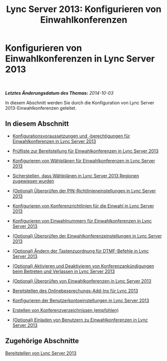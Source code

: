 ﻿---
title: 'Lync Server 2013: Konfigurieren von Einwahlkonferenzen'
TOCTitle: Konfigurieren von Einwahlkonferenzen
ms:assetid: 79a98c5d-a0a8-4729-828d-b9166842432c
ms:mtpsurl: https://technet.microsoft.com/de-de/library/Gg398600(v=OCS.15)
ms:contentKeyID: 49294492
ms.date: 05/19/2016
mtps_version: v=OCS.15
ms.translationtype: HT
---

# Konfigurieren von Einwahlkonferenzen in Lync Server 2013

 

_**Letztes Änderungsdatum des Themas:** 2014-10-03_

In diesem Abschnitt werden Sie durch die Konfiguration von Lync Server 2013-Einwahlkonferenzen geleitet.

## In diesem Abschnitt

  - [Konfigurationsvoraussetzungen und -berechtigungen für Einwahlkonferenzen in Lync Server 2013](lync-server-2013-dial-in-conferencing-configuration-prerequisites-and-permissions.md)

  - [Prüfliste zur Bereitstellung für Einwahlkonferenzen in Lync Server 2013](lync-server-2013-deployment-checklist-for-dial-in-conferencing.md)

  - [Konfigurieren von Wählplänen für Einwahlkonferenzen in Lync Server 2013](lync-server-2013-configure-dial-plans-for-dial-in-conferencing.md)

  - [Sicherstellen, dass Wählplänen in Lync Server 2013 Regionen zugewiesen wurden](lync-server-2013-make-sure-dial-plans-have-assigned-regions.md)

  - [(Optional) Überprüfen der PIN-Richtlinieneinstellungen in Lync Server 2013](lync-server-2013-optional-verify-pin-policy-settings.md)

  - [Konfigurieren von Konferenzrichtlinien für die Einwahl in Lync Server 2013](lync-server-2013-configure-conferencing-policy-for-dial-in.md)

  - [Konfigurieren von Einwahlnummern für Einwahlkonferenzen in Lync Server 2013](lync-server-2013-configure-dial-in-conferencing-access-numbers.md)

  - [(Optional) Überprüfen der Einwahlkonferenzeinstellungen in Lync Server 2013](lync-server-2013-optional-verify-dial-in-conferencing-settings.md)

  - [(Optional) Ändern der Tastenzuordnung für DTMF-Befehle in Lync Server 2013](lync-server-2013-optional-modify-key-mapping-for-dtmf-commands.md)

  - [(Optional) Aktivieren und Deaktivieren von Konferenzankündigungen beim Beitreten und Verlassen in Lync Server 2013](lync-server-2013-optional-enable-and-disable-conference-join-and-leave-announcements.md)

  - [(Optional) Überprüfen von Einwahlkonferenzen in Lync Server 2013](lync-server-2013-optional-verify-dial-in-conferencing.md)

  - [Bereitstellen des Onlinebesprechungs-Add-Ins für Lync 2013](lync-server-2013-deploy-the-online-meeting-add-in-for-lync-2013.md)

  - [Konfigurieren der Benutzerkontoeinstellungen in Lync Server 2013](lync-server-2013-configure-user-account-settings.md)

  - [Erstellen von Konferenzverzeichnissen (empfohlen)](recommended-create-conference-directories.md)

  - [(Optional) Einladen von Benutzern zu Einwahlkonferenzen in Lync Server 2013](lync-server-2013-optional-welcome-users-to-dial-in-conferencing.md)

## Zugehörige Abschnitte

[Bereitstellen von Lync Server 2013](lync-server-2013-deploying-lync-server.md)


